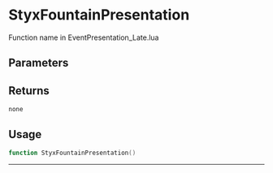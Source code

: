 # StyxFountainPresentation
Function name in EventPresentation_Late.lua
## Parameters

## Returns
`none`
## Usage
```lua
function StyxFountainPresentation()
```
---
